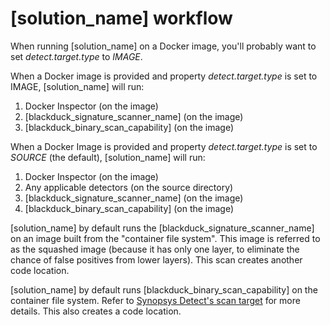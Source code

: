 # [solution_name] workflow

When running [solution_name] on a Docker image, you'll probably want to
set *detect.target.type* to *IMAGE*.

When a Docker image is provided and property *detect.target.type* is set to IMAGE, [solution_name] will run:

1. Docker Inspector (on the image)
1. [blackduck_signature_scanner_name] (on the image)
1. [blackduck_binary_scan_capability] (on the image)

When a Docker Image is provided and property *detect.target.type* is set to *SOURCE* (the default), [solution_name] will run:

1. Docker Inspector (on the image)
1. Any applicable detectors (on the source directory)
1. [blackduck_signature_scanner_name] (on the image)
1. [blackduck_binary_scan_capability] (on the image)

[solution_name] by default runs
the [blackduck_signature_scanner_name] on an image built from the "container file system".
This image is referred to as
the squashed image (because it has only one layer, to eliminate the chance of false positives from lower layers).
This scan creates another code location.

[solution_name] by default
runs [blackduck_binary_scan_capability] on the container file system.
Refer to [Synopsys Detect's scan target](#synopsys-detects-scan-target) for more details.
This also creates a code location.

